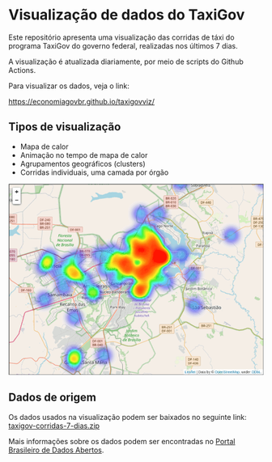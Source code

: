 # Visualização de dados do TaxiGov

Este repositório apresenta uma visualização das corridas de táxi do
programa TaxiGov do governo federal, realizadas nos últimos 7 dias.

A visualização é atualizada diariamente, por meio de scripts do
Github Actions.

Para visualizar os dados, veja o link:

https://economiagovbr.github.io/taxigovviz/


## Tipos de visualização

* Mapa de calor
* Animação no tempo de mapa de calor
* Agrupamentos geográficos (clusters)
* Corridas individuais, uma camada por órgão

[![Exemplo de visualização por mapa de calor](assets/images/mapa-de-calor-taxigov.png)](https://economiagovbr.github.io/taxigovviz/)

## Dados de origem

Os dados usados na visualização podem ser baixados no seguinte link:
[taxigov-corridas-7-dias.zip](http://repositorio.dados.gov.br/seges/taxigov/taxigov-corridas-7-dias.zip)

Mais informações sobre os dados podem ser encontradas no
[Portal Brasileiro de Dados Abertos](https://dados.gov.br/dataset/corridas-do-taxigov).

